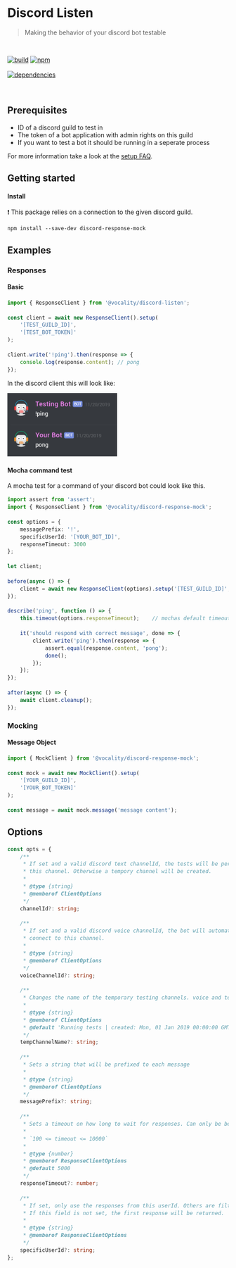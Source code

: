 # Discord Listen

> Making the behavior of your discord bot testable

<br/>
<p>
<!--Build-->
<a href="https://github.com/KaindlJulian/discord-response-mock/actions?query=workflow%3Abuild"><img alt="build" src="https://github.com/KaindlJulian/discord-response-mock/workflows/build/badge.svg"></a>
<!--npm ver-->
<a href="https://www.npmjs.com/package/discord-response-mock"><img alt="npm" src="https://img.shields.io/npm/v/discord-response-mock?color=blue&label=%20npm"></a>
<br/><br/>
<!--npm banner-->
<a href="https://www.npmjs.com/package/discord-response-mock"><img alt="dependencies" src="https://nodei.co/npm/discord-response-mock.png"></a>
</p>
<br/>

## Prerequisites

-   ID of a discord guild to test in
-   The token of a bot application with admin rights on this guild
-   If you want to test a bot it should be running in a seperate process

For more information take a look at the [setup FAQ](guild_bot_setup.md).

## Getting started

#### Install

:exclamation: This package relies on a connection to the given discord guild.

```
npm install --save-dev discord-response-mock
```

## Examples

### Responses

#### Basic

```ts
import { ResponseClient } from '@vocality/discord-listen';

const client = await new ResponseClient().setup(
    '[TEST_GUILD_ID]',
    '[TEST_BOT_TOKEN]'
);

client.write('!ping').then(response => {
    console.log(response.content); // pong
});
```

In the discord client this will look like:

<a float="right" href="https://support.discordapp.com/hc/en-us/articles/204849977-How-do-I-create-a-server"><img src="media/example.png" width="250"></a>

#### Mocha command test

A mocha test for a command of your discord bot could look like this.

```ts
import assert from 'assert';
import { ResponseClient } from '@vocality/discord-response-mock';

const options = {
    messagePrefix: '!',
    specificUserId: '[YOUR_BOT_ID]',
    responseTimeout: 3000
};

let client;

before(async () => {
    client = await new ResponseClient(options).setup('[TEST_GUILD_ID]', '[TEST_BOT_TOKEN]');
});

describe('ping', function () => {
    this.timeout(options.responseTimeout);    // mochas default timeout is 2s

    it('should respond with correct message', done => {
        client.write('ping').then(response => {
            assert.equal(response.content, 'pong');
            done();
        });
    });
});

after(async () => {
    await client.cleanup();
});
```

### Mocking

#### Message Object

```ts
import { MockClient } from '@vocality/discord-response-mock';

const mock = await new MockClient().setup(
    '[YOUR_GUILD_ID]',
    '[YOUR_BOT_TOKEN]'
);

const message = await mock.message('message content');
```

## Options

```ts
const opts = {
    /**
     * If set and a valid discord text channelId, the tests will be performed on
     * this channel. Otherwise a tempory channel will be created.
     *
     * @type {string}
     * @memberof ClientOptions
     */
    channelId?: string;

    /**
     * If set and a valid discord voice channelId, the bot will automatically
     * connect to this channel.
     *
     * @type {string}
     * @memberof ClientOptions
     */
    voiceChannelId?: string;

    /**
     * Changes the name of the temporary testing channels. voice and text.
     *
     * @type {string}
     * @memberof ClientOptions
     * @default 'Running tests | created: Mon, 01 Jan 2019 00:00:00 GMT'
     */
    tempChannelName?: string;

    /**
     * Sets a string that will be prefixed to each message
     *
     * @type {string}
     * @memberof ClientOptions
     */
    messagePrefix?: string;

    /**
     * Sets a timeout on how long to wait for responses. Can only be between 100 and 10000 __milliseconds__.
     *
     * `100 <= timeout <= 10000`
     *
     * @type {number}
     * @memberof ResponseClientOptions
     * @default 5000
     */
    responseTimeout?: number;

    /**
     * If set, only use the responses from this userId. Others are filtered out.
     * If this field is not set, the first response will be returned.
     *
     * @type {string}
     * @memberof ResponseClientOptions
     */
    specificUserId?: string;
};
```
